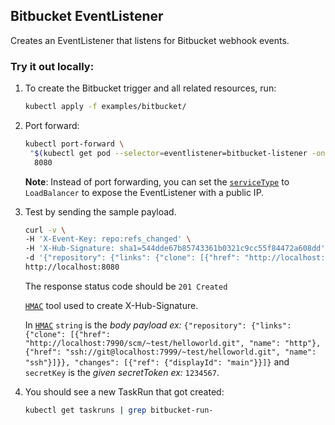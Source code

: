 ## Bitbucket EventListener

Creates an EventListener that listens for Bitbucket webhook events.

### Try it out locally:

1. To create the Bitbucket trigger and all related resources, run:

   ```bash
   kubectl apply -f examples/bitbucket/
   ```

1. Port forward:

   ```bash
   kubectl port-forward \
    "$(kubectl get pod --selector=eventlistener=bitbucket-listener -oname)" \
     8080
   ```

   **Note**: Instead of port forwarding, you can set the
   [`serviceType`](https://github.com/tektoncd/triggers/blob/main/docs/eventlisteners.md#serviceType)
   to `LoadBalancer` to expose the EventListener with a public IP.

1. Test by sending the sample payload.

   ```bash
   curl -v \
   -H 'X-Event-Key: repo:refs_changed' \
   -H 'X-Hub-Signature: sha1=544dde67b85743361b0321c9cc55f84472a608dd' \
   -d '{"repository": {"links": {"clone": [{"href": "http://localhost:7990/scm/~test/helloworld.git", "name": "http"}, {"href": "ssh://git@localhost:7999/~test/helloworld.git", "name": "ssh"}]}}, "changes": [{"ref": {"displayId": "main"}}]}' \
   http://localhost:8080
   ```

   The response status code should be `201 Created`

   [`HMAC`](https://www.freeformatter.com/hmac-generator.html) tool used to create X-Hub-Signature.

   In [`HMAC`](https://www.freeformatter.com/hmac-generator.html) `string` is the *body payload ex:* `{"repository": {"links": {"clone": [{"href": "http://localhost:7990/scm/~test/helloworld.git", "name": "http"}, {"href": "ssh://git@localhost:7999/~test/helloworld.git", "name": "ssh"}]}}, "changes": [{"ref": {"displayId": "main"}}]}`
   and `secretKey` is the *given secretToken ex:* `1234567`.

1. You should see a new TaskRun that got created:

   ```bash
   kubectl get taskruns | grep bitbucket-run-
   ```
